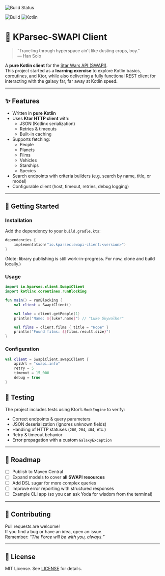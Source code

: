 ![Build Status](https://github.com/omlip/kparsec-swapi/actions/workflows/ci.yml/badge.svg)

![Build](https://img.shields.io/github/actions/workflow/status/omlip/kparsec-swapi/ci.yml?branch=main)
![Kotlin](https://img.shields.io/badge/kotlin-2.2.0-blue.svg?logo=kotlin)

# 🌌 KParsec-SWAPI Client

> “Traveling through hyperspace ain't like dusting crops, boy.”  
> — Han Solo

A **pure Kotlin client** for the [Star Wars API (SWAPI)](https://swapi.tech/).  
This project started as a **learning exercise** to explore Kotlin basics, coroutines, and Ktor, while also delivering a fully functional REST client for interacting with the galaxy far, far away at Kotlin speed.

---

## ✨ Features

- Written in **pure Kotlin**
- Uses **Ktor HTTP client** with:
    - JSON (Kotlinx serialization)
    - Retries & timeouts
    - Built-in caching
- Supports fetching:
    - People
    - Planets
    - Films
    - Vehicles
    - Starships
    - Species
- Search endpoints with criteria builders (e.g. search by name, title, or model)
- Configurable client (host, timeout, retries, debug logging)

---

## 🚀 Getting Started

### Installation

Add the dependency to your `build.gradle.kts`:

```kotlin
dependencies {
    implementation("io.kparsec:swapi-client:<version>")
}
```
(Note: library publishing is still work-in-progress. For now, clone and build locally.)

### Usage
```kotlin
import io.kparsec.client.SwapiClient
import kotlinx.coroutines.runBlocking

fun main() = runBlocking {
    val client = SwapiClient()

    val luke = client.getPeople(1)
    println("Name: ${luke?.name}") // "Luke Skywalker"

    val films = client.films { title = "Hope" }
    println("Found films: ${films.result.size}")
}
```

### Configuration
```kotlin
val client = SwapiClient.swapiClient {
    apiUrl = "swapi.info"
    retry = 5
    timeout = 15_000
    debug = true
}
```

## 🧪 Testing

The project includes tests using Ktor’s `MockEngine` to verify:

- Correct endpoints & query parameters
- JSON deserialization (ignores unknown fields)
- Handling of HTTP statuses (`200`, `204`, `404`, etc.)
- Retry & timeout behavior
- Error propagation with a custom `GalaxyException`

---

## 🌠 Roadmap

- [ ] Publish to Maven Central
- [ ] Expand models to cover **all SWAPI resources**
- [ ] Add DSL sugar for more complex queries
- [ ] Improve error reporting with structured responses
- [ ] Example CLI app (so you can ask Yoda for wisdom from the terminal)

---

## 🤝 Contributing

Pull requests are welcome!  
If you find a bug or have an idea, open an issue.  
Remember: *“The Force will be with you, always.”*

---

## 📜 License

MIT License. See [LICENSE](./LICENSE) for details.  


